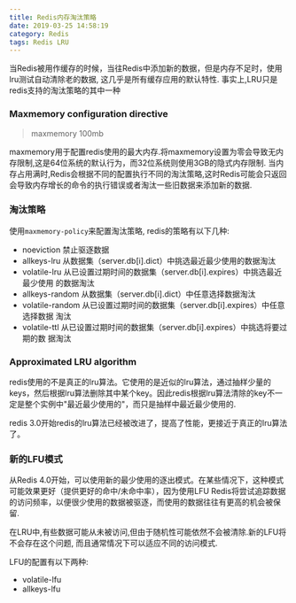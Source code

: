 ```yaml
---
title: Redis内存淘汰策略
date: 2019-03-25 14:58:19
category: Redis
tags: Redis LRU
---
```


当Redis被用作缓存的时候，当往Redis中添加新的数据，但是内存不足时，使用lru测试自动清除老的数据, 这几乎是所有缓存应用的默认特性. 事实上,LRU只是redis支持的淘汰策略的其中一种

<!--more-->
### Maxmemory configuration directive

> maxmemory 100mb

maxmemory用于配置redis使用的最大内存.将maxmemory设置为零会导致无内存限制,这是64位系统的默认行为，而32位系统则使用3GB的隐式内存限制.
当内存占用满时,Redis会根据不同的配置执行不同的淘汰策略,这时Redis可能会只返回会导致内存增长的命令的执行错误或者淘汰一些旧数据来添加新的数据.

### 淘汰策略
使用`maxmemory-policy`来配置淘汰策略, redis的策略有以下几种:

- noeviction 禁止驱逐数据
- allkeys-lru 从数据集（server.db[i].dict）中挑选最近最少使用的数据淘汰
- volatile-lru 从已设置过期时间的数据集（server.db[i].expires）中挑选最近最少使用 的数据淘汰
- allkeys-random 从数据集（server.db[i].dict）中任意选择数据淘汰
- volatile-random 从已设置过期时间的数据集（server.db[i].expires）中任意选择数据 淘汰
- volatile-ttl 从已设置过期时间的数据集（server.db[i].expires）中挑选将要过期的数 据淘汰

### Approximated LRU algorithm

redis使用的不是真正的lru算法。它使用的是近似的lru算法，通过抽样少量的keys，然后根据lru算法删除其中某个key。因此redis根据lru算法清除的key不一定是整个实例中"最近最少使用的"，而只是抽样中最近最少使用的.

redis 3.0开始redis的lru算法已经被改进了，提高了性能，更接近于真正的lru算法了。

### 新的LFU模式
从Redis 4.0开始，可以使用新的最少使用的逐出模式。在某些情况下，这种模式可能效果更好（提供更好的命中/未命中率），因为使用LFU Redis将尝试追踪数据的访问频率，以便很少使用的数据被驱逐，而使用的数据往往有更高的机会被保留.

在LRU中,有些数据可能从未被访问,但由于随机性可能依然不会被清除.新的LFU将不会存在这个问题, 而且通常情况下可以适应不同的访问模式.

LFU的配置有以下两种:
- volatile-lfu
- allkeys-lfu